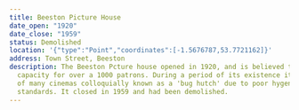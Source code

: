 ```yaml
---
title: Beeston Picture House
date_open: "1920"
date_close: "1959"
status: Demolished
location: '{"type":"Point","coordinates":[-1.5676787,53.7721162]}'
address: Town Street, Beeston
description: The Beeston Pcture house opened in 1920, and is believed to had
  capacity for over a 1000 patrons. During a period of its existence it was one
  of many cinemas colloquially known as a 'bug hutch' due to poor hygene
  standards. It closed in 1959 and had been demolished.
---
```

